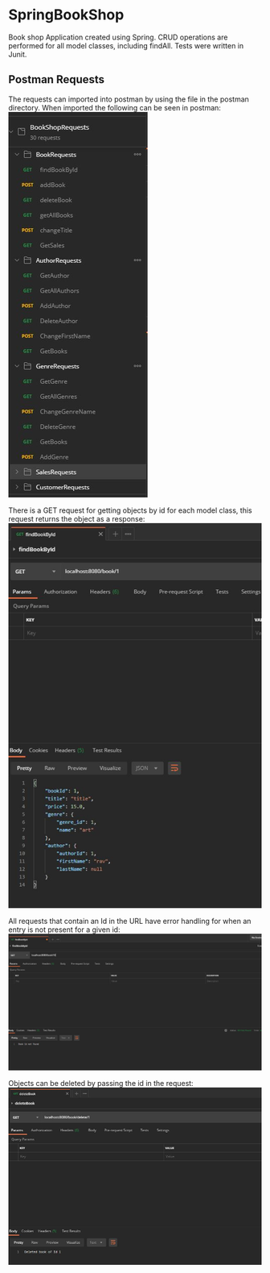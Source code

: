# SpringBookShop
Book shop Application created using Spring.
CRUD operations are performed for all model classes, including findAll. 
Tests were written in Junit. 

## Postman Requests

The requests can imported into postman by using the file in the postman directory.
When imported the following can be seen in postman:
![](https://github.com/RavinderSian/SpringBookShop/blob/master/bookshop-spring-1/screenshots/BookShop%20Requests.JPG)

There is a GET request for getting objects by id for each model class, this request returns the object as a response:
![](https://github.com/RavinderSian/SpringBookShop/blob/master/bookshop-spring-1/screenshots/Get%20By%20Id.JPG)

All requests that contain an Id in the URL have error handling for when an entry is not present for a given id:
![](https://github.com/RavinderSian/SpringBookShop/blob/master/bookshop-spring-1/screenshots/Id%20Not%20Found.JPG)

Objects can be deleted by passing the id in the request:
![](https://github.com/RavinderSian/SpringBookShop/blob/master/bookshop-spring-1/screenshots/Deleted.JPG)
